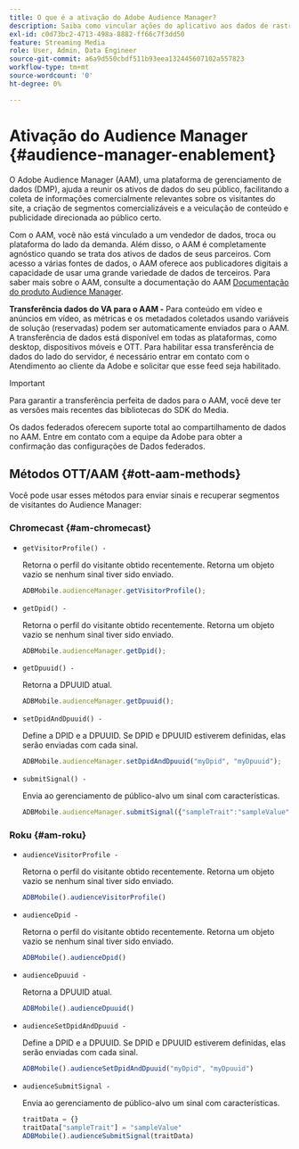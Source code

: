 ```yaml
---
title: O que é a ativação do Adobe Audience Manager?
description: Saiba como vincular ações do aplicativo aos dados de rastreamento de mídia sem precisar de regras de processamento adicionais e variáveis personalizadas.
exl-id: c0d73bc2-4713-498a-8882-ff66c7f3dd50
feature: Streaming Media
role: User, Admin, Data Engineer
source-git-commit: a6a9d550cbdf511b93eea132445607102a557823
workflow-type: tm+mt
source-wordcount: '0'
ht-degree: 0%

---
```


# Ativação do Audience Manager {#audience-manager-enablement}

O Adobe Audience Manager (AAM), uma plataforma de gerenciamento de dados (DMP), ajuda a reunir os ativos de dados do seu público, facilitando a coleta de informações comercialmente relevantes sobre os visitantes do site, a criação de segmentos comercializáveis e a veiculação de conteúdo e publicidade direcionada ao público certo.

Com o AAM, você não está vinculado a um vendedor de dados, troca ou plataforma do lado da demanda. Além disso, o AAM é completamente agnóstico quando se trata dos ativos de dados de seus parceiros. Com acesso a várias fontes de dados, o AAM oferece aos publicadores digitais a capacidade de usar uma grande variedade de dados de terceiros. Para saber mais sobre o AAM, consulte a documentação do AAM [Documentação do produto Audience Manager](https://docs.adobe.com/content/help/pt-BR/experience-cloud/user-guides/home.html).

**Transferência dados do VA para o AAM -** Para conteúdo em vídeo e anúncios em vídeo, as métricas e os metadados coletados usando variáveis de solução (reservadas) podem ser automaticamente enviados para o AAM. A transferência de dados está disponível em todas as plataformas, como desktop, dispositivos móveis e OTT. Para habilitar essa transferência de dados do lado do servidor, é necessário entrar em contato com o Atendimento ao cliente da Adobe e solicitar que esse feed seja habilitado.

>[!IMPORTANT]
>
>Para garantir a transferência perfeita de dados para o AAM, você deve ter as versões mais recentes das bibliotecas do SDK do Media.

Os dados federados oferecem suporte total ao compartilhamento de dados no AAM. Entre em contato com a equipe da Adobe para obter a confirmação das configurações de Dados federados.

## Métodos OTT/AAM {#ott-aam-methods}

Você pode usar esses métodos para enviar sinais e recuperar segmentos de visitantes do Audience Manager:

### Chromecast {#am-chromecast}

* `getVisitorProfile() -`

  Retorna o perfil do visitante obtido recentemente. Retorna um objeto vazio se nenhum sinal tiver sido enviado.

  ```js
  ADBMobile.audienceManager.getVisitorProfile();
  ```

* `getDpid() -`

  Retorna o perfil do visitante obtido recentemente. Retorna um objeto vazio se nenhum sinal tiver sido enviado.

  ```js
  ADBMobile.audienceManager.getDpid();
  ```

* `getDpuuid() -`

  Retorna a DPUUID atual.

  ```js
  ADBMobile.audienceManager.getDpuuid();
  ```

* `setDpidAndDpuuid() -`

  Define a DPID e a DPUUID. Se DPID e DPUUID estiverem definidas, elas serão enviadas com cada sinal.

  ```js
  ADBMobile.audienceManager.setDpidAndDpuuid("myDpid", "myDpuuid");
  ```

* `submitSignal() -`

  Envia ao gerenciamento de público-alvo um sinal com características.

  ```js
  ADBMobile.audienceManager.submitSignal({"sampleTrait":"sampleValue"});
  ```

### Roku {#am-roku}

* `audienceVisitorProfile -`

  Retorna o perfil do visitante obtido recentemente. Retorna um objeto vazio se nenhum sinal tiver sido enviado.

  ```js
  ADBMobile().audienceVisitorProfile()
  ```

* `audienceDpid -`

  Retorna o perfil do visitante obtido recentemente. Retorna um objeto vazio se nenhum sinal tiver sido enviado.

  ```js
  ADBMobile().audienceDpid()
  ```

* `audienceDpuuid -`

  Retorna a DPUUID atual.

  ```js
  ADBMobile().audienceDpuuid()
  ```

* `audienceSetDpidAndDpuuid -`

  Define a DPID e a DPUUID. Se DPID e DPUUID estiverem definidas, elas serão enviadas com cada sinal.

  ```js
  ADBMobile().audienceSetDpidAndDpuuid("myDpid", "myDpuuid")
  ```

* `audienceSubmitSignal -`

  Envia ao gerenciamento de público-alvo um sinal com características.

  ```js
  traitData = {}
  traitData["sampleTrait"] = "sampleValue"
  ADBMobile().audienceSubmitSignal(traitData)
  ```
